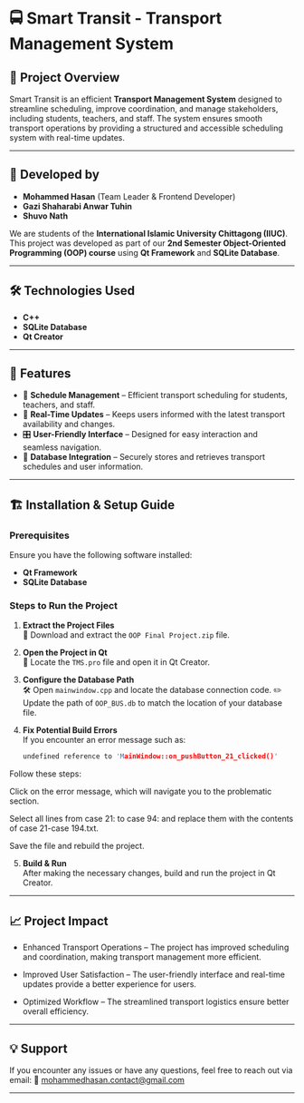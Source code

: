 # 🚍 Smart Transit - Transport Management System

## 📌 Project Overview
Smart Transit is an efficient **Transport Management System** designed to streamline scheduling, improve coordination, and manage stakeholders, including students, teachers, and staff. The system ensures smooth transport operations by providing a structured and accessible scheduling system with real-time updates.

---

## 👥 Developed by
- **Mohammed Hasan** (Team Leader & Frontend Developer)
- **Gazi Shaharabi Anwar Tuhin**
- **Shuvo Nath**

We are students of the **International Islamic University Chittagong (IIUC)**. This project was developed as part of our **2nd Semester Object-Oriented Programming (OOP) course** using **Qt Framework** and **SQLite Database**.

---

## 🛠 Technologies Used
- **C++**
- **SQLite Database**
- **Qt Creator**

---

## 🚀 Features
- 📅 **Schedule Management** – Efficient transport scheduling for students, teachers, and staff.
- 🔄 **Real-Time Updates** – Keeps users informed with the latest transport availability and changes.
- 🎛 **User-Friendly Interface** – Designed for easy interaction and seamless navigation.
- 🔐 **Database Integration** – Securely stores and retrieves transport schedules and user information.

---

## 🏗 Installation & Setup Guide

### Prerequisites
Ensure you have the following software installed:
- **Qt Framework**
- **SQLite Database**

### Steps to Run the Project

1. **Extract the Project Files**  
   📁 Download and extract the `OOP Final Project.zip` file.

2. **Open the Project in Qt**  
   📌 Locate the `TMS.pro` file and open it in Qt Creator.

3. **Configure the Database Path**  
   🛠 Open `mainwindow.cpp` and locate the database connection code.
   ✏️ Update the path of `OOP_BUS.db` to match the location of your database file.

4. **Fix Potential Build Errors**  
   If you encounter an error message such as:
   ```cpp
   undefined reference to 'MainWindow::on_pushButton_21_clicked()'

  Follow these steps:

 Click on the error message, which will navigate you to the problematic section.

Select all lines from case 21: to case 94: and replace them with the contents of case 21-case 194.txt.

 Save the file and rebuild the project.

5. **Build & Run**  
   After making the necessary changes, build and run the project in Qt Creator.


---


## 📈 Project Impact

- Enhanced Transport Operations – The project has improved scheduling and coordination, making transport management more efficient.

- Improved User Satisfaction – The user-friendly interface and real-time updates provide a better experience for users.

- Optimized Workflow – The streamlined transport logistics ensure better overall efficiency.

---
## 💡 Support
If you encounter any issues or have any questions, feel free to reach out via email:
📧 mohammedhasan.contact@gmail.com

---
